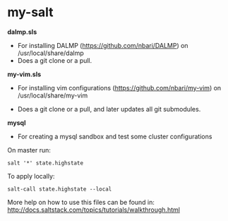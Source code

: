 my-salt
=======

**dalmp.sls**

- For installing DALMP (https://github.com/nbari/DALMP) on /usr/local/share/dalmp
- Does a git clone or a pull.


**my-vim.sls**

- For installing vim configurations (https://github.com/nbari/my-vim) on /usr/local/share/my-vim

- Does a git clone or a pull, and later updates all git submodules.

**mysql**

- For creating a mysql sandbox and test some cluster configurations



On master run:

    salt '*' state.highstate

To apply locally:

    salt-call state.highstate --local


More help on how to use this files can be found in: http://docs.saltstack.com/topics/tutorials/walkthrough.html
